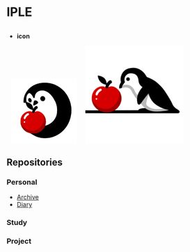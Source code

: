 # IPLE
 
## 
* **icon**   

<div style="display: flex; align-items: baseline;">
  <img src="_image/icon.png" alt="Image 1" style="width: 30%; margin: 0 10px;"/>
  <img src="_image/icon2.png" alt="Image 2" style="width: 45%; margin: 0 10px;"/>
</div>






## Repositories 
### Personal
* [Archive]()
* [Diary]()

### Study 

### Project 